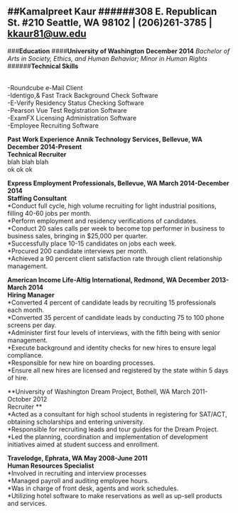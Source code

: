 ##Kamalpreet Kaur
######308 E. Republican St. #210 Seattle, WA 98102 | (206)261-3785 | kkaur81@uw.edu
---
###**Education**
####**University of Washington**						                                               **December 2014**
*Bachelor of Arts in Society, Ethics, and Human Behavior; Minor in Human Rights*
######**Technical Skills**
######
-Roundcube e-Mail Client<br> 
-Identigo,& Fast Track Background Check Software<br>
-E-Verify Residency Status Checking Software<br>
-Pearson Vue Test Registration Software<br>
-ExamFX  Licensing Administration Software<br>
-Employee Recruiting Software<br>

**Past Work Experience**
**Annik Technology Services, Bellevue, WA      	                                  December 2014-Present<br>
Technical Recruiter**<br>
blah blah blah<br>
ok ok ok <br>

**Express Employment Professionals, Bellevue, WA		   March 2014-December 2014<br>
Staffing Consultant**<br>
*Conduct full cycle, high volume recruiting for light industrial positions, filling 40-60 jobs per month.<br>
*Perform employment and residency verifications of candidates.<br>
*Conduct 20 sales calls per week to become top performer in business to business sales, bringing in $25,000 per quarter.<br>
*Successfully place 10-15 candidates on jobs each week.<br>
*Procured 200 candidate interviews per month.<br>
*Achieved a 90 percent client satisfaction rate through client relationship management.<Br>

**American Income Life-Altig International, Redmond, WA		    December 2013-March 2014<Br>
Hiring Manager**<br>
*Converted 4 percent of candidate leads by recruiting 15 professionals each month.<Br>
*Converted 35 percent of candidate leads by conducting 75 to 100 phone screens per day.<br>
*Administer first four levels of interviews, with the fifth being with senior management.<br>
*Execute background and identity checks for new hires to ensure legal compliance.<br>
*Responsible for new hire on boarding processes.<br>
*Ensure all new hires are licensed and registered by the state within 5 days of hire.<br>

**University of Washington Dream Project, Bothell, WA		       March 2011-October 2012<br>
Recruiter **<br>
*Acted as a consultant for high school students in registering for SAT/ACT, obtaining scholarships and entering university. <br>
*Responsible for recruiting leads and tour guides for the Dream Project.<br>
*Led the planning, coordination and implementation of development initiatives aimed at student success and enrollment.<br>

**Travelodge, Ephrata, WA	            			                 May 2008-June 2011<br>
Human Resources Specialist**<br>
*Involved in recruiting and interview processes<br>
*Managed payroll and auditing employee hours.<br>
*Was in charge of front desk, agents and work schedules.<br>
*Utilizing hotel software to make reservations as well as up-sell products and services.<br>
